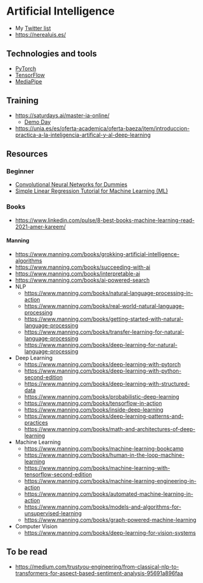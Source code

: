 # Artificial Intelligence
- My [Twitter list](https://twitter.com/i/lists/1528126038936588290)
- https://nerealuis.es/

## Technologies and tools
- [PyTorch](https://pytorch.org/)
- [TensorFlow](https://www.tensorflow.org/resources/learn-ml)
- [MediaPipe](https://github.com/google/mediapipe)

## Training
- https://saturdays.ai/master-ia-online/
  - [Demo Day](https://www.youtube.com/watch?v=c3x6q36DnuU)
- https://unia.es/es/oferta-academica/oferta-baeza/item/introduccion-practica-a-la-inteligencia-artifical-y-al-deep-learning

## Resources
### Beginner
- [Convolutional Neural Networks for Dummies](https://towardsai.net/p/deep-learning/convolutional-neural-networks-for-dummies)
- [Simple Linear Regression Tutorial for Machine Learning (ML)](https://pub.towardsai.net/calculating-simple-linear-regression-and-linear-best-fit-an-in-depth-tutorial-with-math-and-python-804a0cb23660)

### Books
- https://www.linkedin.com/pulse/8-best-books-machine-learning-read-2021-amer-kareem/

#### Manning
- https://www.manning.com/books/grokking-artificial-intelligence-algorithms
- https://www.manning.com/books/succeeding-with-ai
- https://www.manning.com/books/interpretable-ai
- https://www.manning.com/books/ai-powered-search
- NLP
  - https://www.manning.com/books/natural-language-processing-in-action
  - https://www.manning.com/books/real-world-natural-language-processing
  - https://www.manning.com/books/getting-started-with-natural-language-processing
  - https://www.manning.com/books/transfer-learning-for-natural-language-processing
  - https://www.manning.com/books/deep-learning-for-natural-language-processing
- Deep Learning
  - https://www.manning.com/books/deep-learning-with-pytorch
  - https://www.manning.com/books/deep-learning-with-python-second-edition
  - https://www.manning.com/books/deep-learning-with-structured-data
  - https://www.manning.com/books/probabilistic-deep-learning
  - https://www.manning.com/books/tensorflow-in-action
  - https://www.manning.com/books/inside-deep-learning
  - https://www.manning.com/books/deep-learning-patterns-and-practices
  - https://www.manning.com/books/math-and-architectures-of-deep-learning
- Machine Learning
  - https://www.manning.com/books/machine-learning-bookcamp
  - https://www.manning.com/books/human-in-the-loop-machine-learning
  - https://www.manning.com/books/machine-learning-with-tensorflow-second-edition
  - https://www.manning.com/books/machine-learning-engineering-in-action
  - https://www.manning.com/books/automated-machine-learning-in-action
  - https://www.manning.com/books/models-and-algorithms-for-unsupervised-learning
  - https://www.manning.com/books/graph-powered-machine-learning
- Computer Vision
  - https://www.manning.com/books/deep-learning-for-vision-systems


## To be read
- https://medium.com/trustyou-engineering/from-classical-nlp-to-transformers-for-aspect-based-sentiment-analysis-95691a896faa

